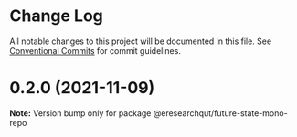 # Change Log

All notable changes to this project will be documented in this file.
See [Conventional Commits](https://conventionalcommits.org) for commit guidelines.

# 0.2.0 (2021-11-09)

**Note:** Version bump only for package @eresearchqut/future-state-mono-repo

